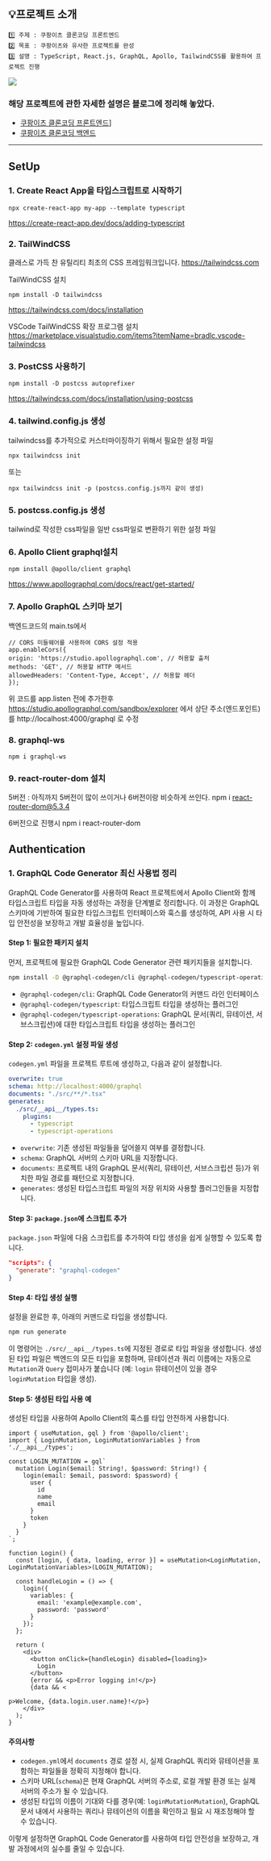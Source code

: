 ## 💡프로젝트 소개

```
1️⃣ 주제 : 쿠팡이츠 클론코딩 프론트엔드
2️⃣ 목표 : 쿠팡이츠와 유사한 프로젝트를 완성
3️⃣ 설명 : TypeScript, React.js, GraphQL, Apollo, TailwindCSS를 활용하여 프로젝트 진행
```

<img src="img/result_v1.png"/>

### 해당 프로젝트에 관한 자세한 설명은 블로그에 정리해 놓았다.<br>
- [쿠팡이츠 클론코딩 프론트엔드](https://velog.io/@jx7789/series/%EC%BF%A0%ED%8C%A1%EC%9D%B4%EC%B8%A0-%ED%81%B4%EB%A1%A0%EC%BD%94%EB%94%A9ft.%ED%94%84%EB%A1%A0%ED%8A%B8%EC%97%94%EB%93%9C)]<br>
- [쿠팡이츠 클론코딩 백엔드](https://velog.io/@jx7789/series/%EC%BF%A0%ED%8C%A1%EC%9D%B4%EC%B8%A0-%ED%81%B4%EB%A1%A0%EC%BD%94%EB%94%A9-%EB%B0%B1%EC%97%94%EB%93%9C)<br>
---
## SetUp
### 1. Create React App을 타입스크립트로 시작하기

```
npx create-react-app my-app --template typescript
```

https://create-react-app.dev/docs/adding-typescript

### 2. TailWindCSS
클래스로 가득 찬 유틸리티 최초의 CSS 프레임워크입니다.
https://tailwindcss.com

TailWindCSS 설치

```
npm install -D tailwindcss
```

https://tailwindcss.com/docs/installation

VSCode TailWindCSS 확장 프로그램 설치
https://marketplace.visualstudio.com/items?itemName=bradlc.vscode-tailwindcss

### 3. PostCSS 사용하기

```
npm install -D postcss autoprefixer
```

https://tailwindcss.com/docs/installation/using-postcss

### 4. tailwind.config.js 생성
tailwindcss를 추가적으로 커스터마이징하기 위해서 필요한 설정 파일

```
npx tailwindcss init
```

또는

```
npx tailwindcss init -p (postcss.config.js까지 같이 생성)
```

### 5. postcss.config.js 생성
tailwind로 작성한 css파일을 일반 css파일로 변환하기 위한 설정 파일

### 6. Apollo Client graphql설치

```
npm install @apollo/client graphql
```

https://www.apollographql.com/docs/react/get-started/

### 7. Apollo GraphQL 스키마 보기
백엔드코드의 main.ts에서
```
// CORS 미들웨어를 사용하여 CORS 설정 적용
app.enableCors({
origin: 'https://studio.apollographql.com', // 허용할 출처
methods: 'GET', // 허용할 HTTP 메서드
allowedHeaders: 'Content-Type, Accept', // 허용할 헤더
});
```
위 코드를 app.listen 전에 추가한후
https://studio.apollographql.com/sandbox/explorer 에서 상단 주소(엔드포인트)를 http://localhost:4000/graphql 로 수정

### 8. graphql-ws

```
npm i graphql-ws
```

### 9. react-router-dom 설치
5버전 : 아직까지 5버전이 많이 쓰이거나 6버전이랑 비슷하게 쓰인다.
npm i react-router-dom@5.3.4

6버전으로 진행시
npm i react-router-dom

## Authentication
### 1. GraphQL Code Generator 최신 사용법 정리

GraphQL Code Generator를 사용하여 React 프로젝트에서 Apollo Client와 함께 타입스크립트 타입을 자동 생성하는 과정을 단계별로 정리합니다. 이 과정은 GraphQL 스키마에 기반하여 필요한 타입스크립트 인터페이스와 훅스를 생성하여, API 사용 시 타입 안전성을 보장하고 개발 효율성을 높입니다.

#### Step 1: 필요한 패키지 설치

먼저, 프로젝트에 필요한 GraphQL Code Generator 관련 패키지들을 설치합니다.

```bash
npm install -D @graphql-codegen/cli @graphql-codegen/typescript-operations @graphql-codegen/typescript
```

- `@graphql-codegen/cli`: GraphQL Code Generator의 커맨드 라인 인터페이스
- `@graphql-codegen/typescript`: 타입스크립트 타입을 생성하는 플러그인
- `@graphql-codegen/typescript-operations`: GraphQL 문서(쿼리, 뮤테이션, 서브스크립션)에 대한 타입스크립트 타입을 생성하는 플러그인

#### Step 2: `codegen.yml` 설정 파일 생성

`codegen.yml` 파일을 프로젝트 루트에 생성하고, 다음과 같이 설정합니다.

```yaml
overwrite: true
schema: http://localhost:4000/graphql
documents: "./src/**/*.tsx"
generates:
  ./src/__api__/types.ts:
    plugins:
      - typescript
      - typescript-operations
```

- `overwrite`: 기존 생성된 파일들을 덮어쓸지 여부를 결정합니다.
- `schema`: GraphQL 서버의 스키마 URL을 지정합니다.
- `documents`: 프로젝트 내의 GraphQL 문서(쿼리, 뮤테이션, 서브스크립션 등)가 위치한 파일 경로를 패턴으로 지정합니다.
- `generates`: 생성된 타입스크립트 파일의 저장 위치와 사용할 플러그인들을 지정합니다.

#### Step 3: `package.json`에 스크립트 추가

`package.json` 파일에 다음 스크립트를 추가하여 타입 생성을 쉽게 실행할 수 있도록 합니다.

```json
"scripts": {
  "generate": "graphql-codegen"
}
```

#### Step 4: 타입 생성 실행

설정을 완료한 후, 아래의 커맨드로 타입을 생성합니다.

```bash
npm run generate
```

이 명령어는 `./src/__api__/types.ts`에 지정된 경로로 타입 파일을 생성합니다. 생성된 타입 파일은 백엔드의 모든 타입을 포함하며, 뮤테이션과 쿼리 이름에는 자동으로 `Mutation`과 `Query` 접미사가 붙습니다 (예: `login` 뮤테이션이 있을 경우 `loginMutation` 타입을 생성).

#### Step 5: 생성된 타입 사용 예

생성된 타입을 사용하여 Apollo Client의 훅스를 타입 안전하게 사용합니다.

```tsx
import { useMutation, gql } from '@apollo/client';
import { LoginMutation, LoginMutationVariables } from './__api__/types';

const LOGIN_MUTATION = gql`
  mutation Login($email: String!, $password: String!) {
    login(email: $email, password: $password) {
      user {
        id
        name
        email
      }
      token
    }
  }
`;

function Login() {
  const [login, { data, loading, error }] = useMutation<LoginMutation, LoginMutationVariables>(LOGIN_MUTATION);

  const handleLogin = () => {
    login({
      variables: {
        email: 'example@example.com',
        password: 'password'
      }
    });
  };

  return (
    <div>
      <button onClick={handleLogin} disabled={loading}>
        Login
      </button>
      {error && <p>Error logging in!</p>}
      {data && <

p>Welcome, {data.login.user.name}!</p>}
    </div>
  );
}
```

#### 주의사항

- `codegen.yml`에서 `documents` 경로 설정 시, 실제 GraphQL 쿼리와 뮤테이션을 포함하는 파일들을 정확히 지정해야 합니다.
- 스키마 URL(`schema`)은 현재 GraphQL 서버의 주소로, 로컬 개발 환경 또는 실제 서버의 주소가 될 수 있습니다.
- 생성된 타입의 이름이 기대와 다를 경우(예: `loginMutationMutation`), GraphQL 문서 내에서 사용하는 쿼리나 뮤테이션의 이름을 확인하고 필요 시 재조정해야 할 수 있습니다.

이렇게 설정하면 GraphQL Code Generator를 사용하여 타입 안전성을 보장하고, 개발 과정에서의 실수를 줄일 수 있습니다.


